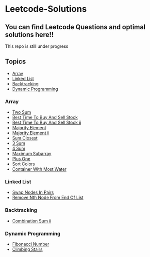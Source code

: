 # Leetcode-Solutions

<h2>You can find Leetcode Questions and optimal solutions here!!</h2>
  This repo is still under progress

<h2>Topics</h2>

* [Array](#array)
* [Linked List](#LL)
* [Backtracking](#Bt)
* [Dynamic Programming](#dp)

<h3 id="array">Array</h3>

* [Two Sum](1-two-sum)
* [Best Time To Buy And Sell Stock](121-best-time-to-buy-and-sell-stock)
* [Best Time To Buy And Sell Stock ii](121-best-time-to-buy-and-sell-stock-ii)
* [Majority Element](169-majority-element)
* [Majority Element ii](229-majority-element-ii)
* [Sum Closest](3sum-closest)
* [3 Sum](3sum)
* [4 Sum](4sum)
* [Maximum Subarray](53-maximum-subarray)
* [Plus One](66-plus-one)
* [Sort Colors](75-sort-colors)
* [Container With Most Water](container-with-most-water)

<h3 id="LL">Linked List</h3>

* [Swap Nodes In Pairs](swap-nodes-in-pairs)
* [Remove Nth Node From End Of List](remove-nth-node-from-end-of-list)


<h3 id="Bt">Backtracking</h3>

* [Combination Sum ii](combination-sum-ii)

<h3 id="dp">Dynamic Programming</h3>

* [Fibonacci Number](509-fibonacci-number)
* [Climbing Stairs](70-climbing-stairs)
